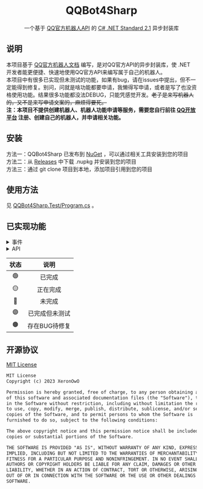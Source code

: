 <div align="center">

# QQBot4Sharp
一个基于 [QQ官方机器人API](https://bot.q.qq.com/wiki/) 的 [C# .NET Standard 2.1](https://github.com/dotnet/dotnet) 异步封装库

</div>

## 说明
本项目基于 [QQ官方机器人文档](https://bot.q.qq.com/wiki/) 编写，是对QQ官方API的异步封装库，使 .NET 开发者能更便捷、快速地使用QQ官方API来编写属于自己的机器人。  
本项目中有很多已实现但未测试的功能，如果有bug，请在issues中提出，但不一定能得到修复。别问，问就是啥功能都要申请，我懒得写申请，或者是写了也没资格使用功能。结果很多功能都没法DEBUG，只能凭感觉开发。~~老子是来写机器人的，又不是来写申请文案的，麻烦得要死。~~  
**注：本项目不提供创建机器人、机器人功能申请等服务，需要您自行前往 [QQ开放平台](https://q.qq.com/#/app/bot) 注册、创建自己的机器人，并申请相关功能。**  

## 安装
方法一：QQBot4Sharp 已发布到 [NuGet](https://www.nuget.org/packages/QQBot4Sharp) ，可以通过相关工具安装到您的项目  
方法二：从 [Releases](https://github.com/XeronOwO/QQBot4Sharp/releases) 中下载 .nupkg 并安装到您的项目  
方法三：通过 git clone 项目到本地，添加项目引用到您的项目

## 使用方法
见 [QQBot4Sharp.Test/Program.cs](QQBot4Sharp.Test/Program.cs) 。

## 已实现功能

<Details>
<summary>事件</summary>

| 名称 | 描述 | 状态 |
| --- | --- | :---: |
| OnReadyAsync | 可以理解为Bot已上线<br/>鉴权成功后，QQ 后台会下发一个 Ready Event | 🟢 |
| OnC2CMessageCreateAsync | 单聊消息<br/>用户在单聊发送消息给机器人 | 🟣 |
| OnGroupAtMessageCreateAsync | 群聊@机器人<br/>用户在群内@机器人发动的消息 | 🟣 |
| OnDirectMessageCreateAsync | 频道私信消息<br/>用户在频道私信给机器人发送的消息 | 🟢 |
| OnAtMessageCreateAsync | 文字子频道@机器人<br/>用户在文字子频道内@机器人发送的消息 | 🟢 |
| OnMessageCreateAsync | 文字子频道全量消息（私域）<br/>用户在文字子频道内发送的所有聊天消息（私域） | 🟢 |
| OnMessageReactionAddAsync | 用户对消息进行表情表态时 | 🟢 |
| OnMessageReactionRemoveAsync | 用户对消息进行取消表情表态时 | 🟢 |
| OnInteractionCreateAsync | 用户点击了消息体的回调按钮 | 🟣 |
| OnGuildCreateAsync | 机器人被加入到某个频道的时候 | 🟢 |
| OnGuildUpdateAsync | 频道信息变更 | 🟢 |
| OnGuildDeleteAsync | 频道被解散、机器人被移除 | 🟢 |
| 敬请期待。。。 | 敬请期待。。。 | 🔴 |

</Details>
<Details>
<summary>API</summary>

| 名称 | 描述 | 状态 |
| --- | --- | :---: |
| SendUserMessageAsync | 发送单聊消息 | 🟣 |
| SendGroupMessageAsync | 发送群聊消息 | 🟣 |
| SendChannelMessageAsync | 发送文字子频道消息<br/>注意：如果消息需要审核，会抛出异常，详见 <a href="https://bot.q.qq.com/wiki/develop/api/openapi/error/error.html#%E9%94%99%E8%AF%AF%E7%A0%81%E5%A4%84%E7%90%86">错误码处理</a> 304023与304024 | 🟢 |
| CreateDirectMessageSessionAsync | 创建频道私信会话<br/>用于机器人和在同一个频道内的成员创建私信会话。 | 🟢 |
| SendDirectMessageAsync | 发送频道私信消息，需要先调用<see cref="CreateDirectMessageSessionAsync(DirectMessageSessionCreateInfo)"/>创建私信会话，再调用此接口发送消息，否则会报错<br/>注意：如果消息需要审核，会抛出异常，详见 <a href="https://bot.q.qq.com/wiki/develop/api/openapi/error/error.html#%E9%94%99%E8%AF%AF%E7%A0%81%E5%A4%84%E7%90%86">错误码处理</a> 304023与304024 | 🟢 |
| UploadUserMediaAsync | 上传富媒体文件（用于单聊） | 🟣 |
| UploadGroupMediaAsync | 上传富媒体文件（用于群聊） | 🟣 |
| DeleteChannelMessageAsync | 撤回文字子频道消息 | 🟢 |
| DeleteDirectMessageAsync | 撤回频道私信消息 | 🟢 |
| SetEmojiReactionAsync | 机器人发表表情表态 | 🟢 |
| DeleteEmojiReactionAsync | 删除机器人发表的表情表态 | 🟢 |
| GetEmojiReactionAsync | 获取消息表情表态的用户列表 | 🟢 |
| RespondToInteractionAsync | 回应交互事件<br/>由于 websocket 推送事件是单向的，开发者收到事件之后，需要进行一次"回应"，告知QQ后台，事件已经收到，否则客户端会一直处于loading状态，直到超时 | 🟣 |
| GetCurrentUserAsync | 获取当前用户（机器人）信息 | 🟢 |
| GetGuildsAsync | 获取当前用户（机器人）所加入的频道列表 | 🟤API死循环 |
| GetGuildAsync | 获取指定频道的信息 | 🟢 |
| GetChannelsAsync | 获取指定频道的所有子频道信息 | 🟢 |
| GetChannelAsync | 获取指定子频道详细信息 | 🟢 |
| CreateChannelAsync | 创建子频道 | 🟢 |
| ModifyChannelAsync | 修改子频道信息 | 🟢 |
| DeleteChannelAsync | 删除子频道 | 🟢 |
| 敬请期待。。。 | 敬请期待。。。 | 🔴 |

</Details>

| 状态 | 说明 |
| :---: | :---: |
| 🟢 | 已完成 |
| 🟡 | 正在完成 |
| 🔴 | 未完成 |
| 🟣 | 已完成但未测试 |
| 🟤 | 存在BUG待修复 |

## 开源协议
[MIT License](LICENSE.txt)
```txt
MIT License
Copyright (c) 2023 XeronOwO

Permission is hereby granted, free of charge, to any person obtaining a copy
of this software and associated documentation files (the "Software"), to deal
in the Software without restriction, including without limitation the rights
to use, copy, modify, merge, publish, distribute, sublicense, and/or sell
copies of the Software, and to permit persons to whom the Software is
furnished to do so, subject to the following conditions:

The above copyright notice and this permission notice shall be included in all
copies or substantial portions of the Software.

THE SOFTWARE IS PROVIDED "AS IS", WITHOUT WARRANTY OF ANY KIND, EXPRESS OR
IMPLIED, INCLUDING BUT NOT LIMITED TO THE WARRANTIES OF MERCHANTABILITY,
FITNESS FOR A PARTICULAR PURPOSE AND NONINFRINGEMENT. IN NO EVENT SHALL THE
AUTHORS OR COPYRIGHT HOLDERS BE LIABLE FOR ANY CLAIM, DAMAGES OR OTHER
LIABILITY, WHETHER IN AN ACTION OF CONTRACT, TORT OR OTHERWISE, ARISING FROM,
OUT OF OR IN CONNECTION WITH THE SOFTWARE OR THE USE OR OTHER DEALINGS IN THE
SOFTWARE.

```
